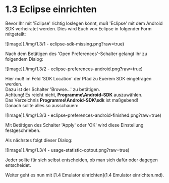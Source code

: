﻿# 1.3 Eclipse einrichten

Bevor Ihr mit 'Eclipse' richtig loslegen könnt, muß 'Eclipse' mit dem Android SDK verheiratet werden. 
Dies wird Euch von Eclipse in folgender Form mitgeteilt:

![Image](./img/1.3/1 - eclipse-sdk-missing.png?raw=true)

Nach dem Betätigen des 'Open Preferences'-Schalter gelangt Ihr zu folgendem Dialog:

![Image](./img/1.3/2 - eclipse-preferences-android.png?raw=true)

Hier muß im Feld 'SDK Location' der Pfad zu Euerem SDK eingetragen werden.  
Dazu ist der Schalter 'Browse...' zu betätigen.  
Achtung! Es reicht nicht, __Programme\Android-SDK__ auszuwählen.  
Das Verzeichnis __Programme\Android-SDK\sdk__ ist maßgebend!  
Danach sollte alles so ausschauen:

![Image](./img/1.3/3 - eclipse-preferences-android-finished.png?raw=true)

Mit Betätigen des Schalter 'Apply' oder 'OK' wird diese Einstellung festgeschrieben.

Als nächstes folgt dieser Dialog:

![Image](./img/1.3/4 - usage-statistic-optout.png?raw=true)

Jeder sollte für sich selbst entscheiden, ob man sich dafür oder dagegen entscheidet.  

Weiter geht es nun mit [1.4 Emulator einrichten](1.4 Emulator einrichten.md).



 

